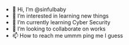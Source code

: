 - 👋 Hi, I’m @sinfulbaby 
- 👀 I’m interested in learning new things
- 🌱 I’m currently learning Cyber Security
- 💞️ I’m looking to collaborate on works
- 📫 How to reach me ummm ping me I guess

<!---
sinfulbaby/sinfulbaby is a ✨ special ✨ repository because its `README.md` (this file) appears on your GitHub profile.
You can click the Preview link to take a look at your changes.
--->
